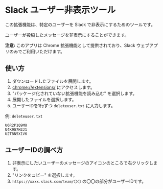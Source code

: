 # Slack ユーザー非表示ツール

この拡張機能は、特定のユーザーを Slack で非表示にするためのツールです。

ユーザーが投稿したメッセージを非表示にすることができます。

**注意:** このアプリは Chrome 拡張機能として提供されており、Slack ウェブアプリのみでご利用いただけます。

## 使い方

1. ダウンロードしたファイルを展開します。
2. [chrome://extensions/](chrome://extensions/) にアクセスします。
3. "パッケージ化されていない拡張機能を読み込む" を選択します。
4. 展開したファイルを選択します。
5. ユーザーIDを1行ずつ `deleteuser.txt` に入力します。

例: `deleteuser.txt`

```
U6R2P1Q9M8
U4K9G7H3J1
U2T8N5X1V6
```


## ユーザーIDの調べ方

1. 非表示にしたいユーザーのメッセージのアイコンのところで右クリックします。
2. "リンクをコピー" を選択します。
3. `https://xxxx.slack.com/team/〇〇` の〇〇の部分がユーザーIDです。